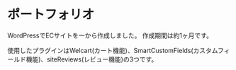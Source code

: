 # ポートフォリオ

WordPressでECサイトを一から作成しました。
作成期間は約1ヶ月です。

使用したプラグインはWelcart(カート機能)、SmartCustomFields(カスタムフィールド機能)、siteReviews(レビュー機能)の3つです。

